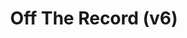 ---
abv: 6.0%
alt:
availability: Keg
bitterness: 
description: Version 6 of our rotating hops series. Full bodied, hazy, and balanced. Comet, Citra and Motueka hops.
gravity: 
hops: 
ibu: N/A
img: off-the-record-v5.jpg
layout: beer
malt: 
modal-id: off-the-record-v6
title: Off The Record (v6)
on-tap: nope
sourness: 
style: Hazy IPA
---